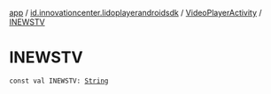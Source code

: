 [app](../../index.md) / [id.innovationcenter.lidoplayerandroidsdk](../index.md) / [VideoPlayerActivity](index.md) / [INEWSTV](./-i-n-e-w-s-t-v.md)

# INEWSTV

`const val INEWSTV: `[`String`](https://kotlinlang.org/api/latest/jvm/stdlib/kotlin/-string/index.html)